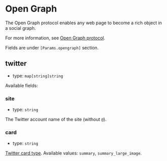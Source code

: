 # Open Graph

The Open Graph protocol enables any web page to become a rich object in a social graph. 

For more information, see [Open Graph protocol](http://ogp.me/).

Fields are under `[Params.opengraph]` section.

## twitter

- type: `map[string]string`

Available fields:

### site

- type: `string`

The Twitter account name of the site (without `@`).

### card

- type: `string`

[Twitter card type](https://developer.twitter.com/en/docs/twitter-for-websites/cards/overview/abouts-cards). Available values: `summary`, `summary_large_image`.

